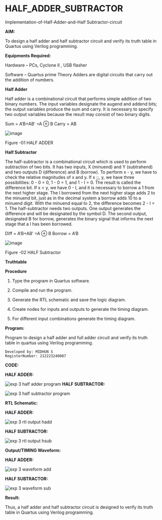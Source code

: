 # HALF_ADDER_SUBTRACTOR

Implementation-of-Half-Adder-and-Half Subtractor-circuit

**AIM:**

To design a half adder and half subtractor circuit and verify its truth table in Quartus using Verilog programming.

**Equipments Required:**

Hardware – PCs, Cyclone II , USB flasher 

Software – Quartus prime Theory Adders are digital circuits that carry out the addition of numbers.

**Half Adder**

Half adder is a combinational circuit that performs simple addition of two binary numbers. The input variables designate the augend and addend bits; the output variables produce the sum and carry. It is necessary to specify two output variables because the result may consist of two binary digits.

Sum = A’B+AB’ =A ⊕ B Carry = AB

![image](https://github.com/naavaneetha/HALF_ADDER_SUBTRACTOR/assets/154305477/bd4a0b2c-cdbc-4184-ab08-81578f121e1f)

Figure -01 HALF ADDER

**Half Subtractor**

The half-subtractor is a combinational circuit which is used to perform subtraction of two bits. It has two inputs, X (minuend) and Y (subtrahend) and two outputs D (difference) and B (borrow). To perform x - y, we have to check the relative magnitudes of x and y. If x ;;, y, we have three possibilities: 0 - 0 = 0, 1 - 0 = 1, and 1 - I = 0. The result is called the difference bit. If x < y, we have 0 - I, and it is necessary to borrow a 1 from the next higher stage. The I borrowed from the next higher stage adds 2 to the minuend bit, just as in the decimal system a borrow adds 10 to a minuend digit. With the minuend equal to 2, the difference becomes 2 - I = 1. The half-subtractor needs two outputs. One output generates the difference and will be designated by the symbol D. The second output, designated B for borrow, generates the binary signal that informs the next stage that a I has been borrowed. 

Diff = A’B+AB’ =A ⊕ B
Borrow = A’B

 ![image](https://github.com/naavaneetha/HALF_ADDER_SUBTRACTOR/assets/154305477/d76b099c-513f-4e7c-843a-e2fd028a531a)

Figure -02 HALF Subtractor

**Truthtable**

**Procedure**

1.	Type the program in Quartus software.

2.	Compile and run the program.

3.	Generate the RTL schematic and save the logic diagram.

4.	Create nodes for inputs and outputs to generate the timing diagram.

5.	For different input combinations generate the timing diagram.


**Program:**

Program to design a half adder and full adder circuit and verify its truth table in quartus using Verilog programming.
```
Developed by: MIDHUN S
RegisterNumber: 212223240087
```
**CODE:**

**HALF ADDER:**

![exp 3 half adder program ](https://github.com/23003250/HALF_ADDER_SUBTRACTOR/assets/139331462/67ae384f-bb0d-4ced-a160-418f5ff13024)
**HALF SUBTRACTOR:**

![exp 3 half subtractor program ](https://github.com/23003250/HALF_ADDER_SUBTRACTOR/assets/139331462/abecc47f-e78f-4396-bc8d-b075e1a134e9)

**RTL Schematic:**

**HALF ADDER:**

![exp 3 rtl output hadd ](https://github.com/23003250/HALF_ADDER_SUBTRACTOR/assets/139331462/fa51e73f-3e19-47d3-a18e-a3878fe3f680)

**HALF SUBTRACTOR:**

![exp 3 rtl output hsub ](https://github.com/23003250/HALF_ADDER_SUBTRACTOR/assets/139331462/e87677fe-a662-49bc-881c-8954e4742a82)

**Output/TIMING Waveform:**

**HALF ADDER:**

![exp 3 waveform add](https://github.com/23003250/HALF_ADDER_SUBTRACTOR/assets/139331462/f88fecb2-e4cb-4721-a902-aa070d69b760)

**HALF SUBTRACTOR:**

![exp 3 waveform sub](https://github.com/23003250/HALF_ADDER_SUBTRACTOR/assets/139331462/bb78044c-fd53-45b1-a988-a2bca3e31191)

**Result:**

Thus, a half adder and half subtractor circuit is designed to verify its truth table in Quartus using Verilog programming.
